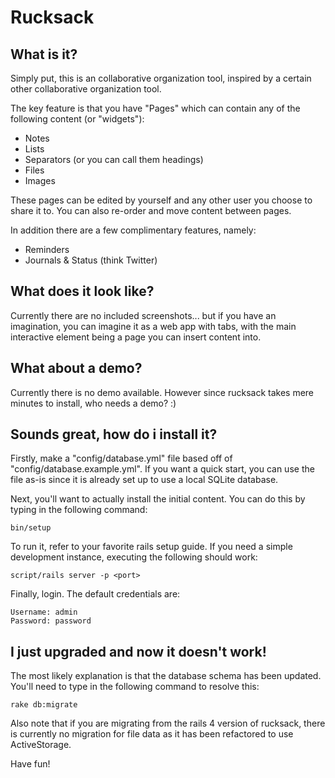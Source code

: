 # Rucksack

## What is it?

Simply put, this is an collaborative organization tool, 
inspired by a certain other collaborative organization tool. 

The key feature is that you have "Pages" which can contain 
any of the following content (or "widgets"):

* Notes
* Lists
* Separators (or you can call them headings)
* Files
* Images

These pages can be edited by yourself and any other 
user you choose to share it to. 
You can also re-order and move content between pages. 

In addition there are a few complimentary features, namely:

* Reminders
* Journals & Status (think Twitter)

## What does it look like?

Currently there are no included screenshots... but if you have an imagination, you can imagine it as a web app with tabs, with the main interactive element being a page you can insert content into.

## What about a demo?

Currently there is no demo available. However since rucksack takes mere minutes to install, who needs a demo? :)

## Sounds great, how do i install it?

Firstly, make a "config/database.yml" file based off of 
"config/database.example.yml". If you want a quick start, 
you can use the file as-is since it is already set up to 
use a local SQLite database.

Next, you'll want to actually install the initial content. 
You can do this by typing in the following command: 

    bin/setup

To run it, refer to your favorite rails setup guide. If you need a simple development instance, executing the following should work:

    script/rails server -p <port>

Finally, login. The default credentials are:

    Username: admin
    Password: password

## I just upgraded and now it doesn't work!

The most likely explanation is that the database schema has been updated. You'll need to type in the following command to resolve this:

    rake db:migrate

Also note that if you are migrating from the rails 4 version of rucksack, there is currently no migration for file data as it has been refactored to use ActiveStorage.


Have fun!
